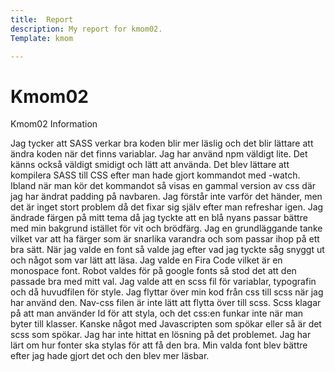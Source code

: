 ```yaml
---
title:  Report
description: My report for kmom02.
Template: kmom

---
```

Kmom02
===

Kmom02 Information

Jag tycker att SASS verkar bra koden blir mer läslig och det blir lättare att ändra koden när det finns variablar. Jag har använd npm väldigt lite. Det känns också väldigt smidigt och lätt att använda. Det blev lättare att kompilera SASS till CSS efter man hade gjort kommandot med -watch. Ibland när man kör det kommandot så visas en gammal version av css där jag har ändrat padding på navbaren. Jag förstår inte varför det händer, men det är inget stort problem då det fixar sig själv efter man refreshar igen. Jag ändrade färgen på mitt tema då jag tyckte att en blå nyans passar bättre med min bakgrund istället för vit och brödfärg. Jag en grundläggande tanke vilket var att ha färger som är snarlika varandra och som passar ihop på ett bra sätt. När jag valde en font så valde jag efter vad jag tyckte såg snyggt ut och något som var lätt att läsa. Jag valde en Fira Code vilket är en monospace font. Robot valdes för på google fonts så stod det att den passade bra med mitt val. Jag valde att en scss fil för variablar, typografin och då huvudfilen för style. Jag flyttar över min kod från css till scss när jag har använd den. Nav-css filen är inte lätt att flytta över till scss. Scss klagar på att man använder Id för att styla, och det css:en funkar inte när man byter till klasser. Kanske något med Javascripten som spökar eller så är det scss som spökar. Jag har inte hittat en lösning på det problemet. Jag har lärt om hur fonter ska stylas för att få den bra. Min valda font blev bättre efter jag hade gjort det och den blev mer läsbar. 
